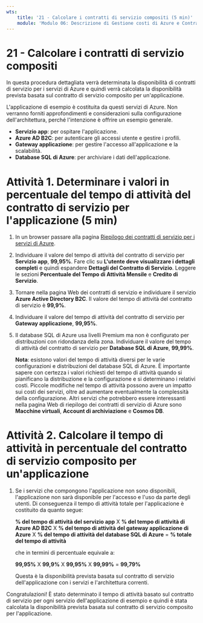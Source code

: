 ```yaml
---
wts:
    title: '21 - Calcolare i contratti di servizio compositi (5 min)'
    module: 'Modulo 06: Descrizione di Gestione costi di Azure e Contratti di servizio'
---
```

# 21 - Calcolare i contratti di servizio compositi

In questa procedura dettagliata verrà determinata la disponibilità di contratti di servizio per i servizi di Azure e quindi verrà calcolata la disponibilità prevista basata sul contratto di servizio composito per un'applicazione.

L'applicazione di esempio è costituita da questi servizi di Azure. Non verranno forniti approfondimenti e considerazioni sulla configurazione dell'architettura, perché l'intenzione è offrire un esempio generale.

+ **Servizio app**: per ospitare l'applicazione.
+ **Azure AD B2C**: per autenticare gli accessi utente e gestire i profili.
+ **Gateway applicazione**: per gestire l'accesso all'applicazione e la scalabilità. 
+ **Database SQL di Azure**: per archiviare i dati dell'applicazione. 

# Attività 1. Determinare i valori in percentuale del tempo di attività del contratto di servizio per l'applicazione (5 min)

1. In un browser passare alla pagina [Riepilogo dei contratti di servizio per i servizi di Azure](https://azure.microsoft.com/it-it/support/legal/sla/summary/).

2. Individuare il valore del tempo di attività del contratto di servizio per **Servizio app**, **99,95%**. Fare clic su **L'utente deve visualizzare i dettagli completi** e quindi espandere **Dettagli del Contratto di Servizio**. Leggere le sezioni **Percentuale del Tempo di Attività Mensile** e **Credito di Servizio**.

3. Tornare nella pagina Web dei contratti di servizio e individuare il servizio **Azure Active Directory B2C**. Il valore del tempo di attività del contratto di servizio è **99,9%**. 

4. Individuare il valore del tempo di attività del contratto di servizio per **Gateway applicazione**, **99,95%**. 

5. Il database SQL di Azure usa livelli Premium ma non è configurato per distribuzioni con ridondanza della zona. Individuare il valore del tempo di attività del contratto di servizio per **Database SQL di Azure**, **99,99%**. 

    **Nota**: esistono valori del tempo di attività diversi per le varie configurazioni e distribuzioni del database SQL di Azure. È importante sapere con certezza i valori richiesti del tempo di attività quando si pianificano la distribuzione e la configurazione e si determinano i relativi costi. Piccole modifiche nel tempo di attività possono avere un impatto sui costi dei servizi, oltre ad aumentare eventualmente la complessità della configurazione. Altri servizi che potrebbero essere interessanti nella pagina Web di riepilogo dei contratti di servizio di Azure sono **Macchine virtuali**, **Account di archiviazione** e **Cosmos DB**.

# Attività 2. Calcolare il tempo di attività in percentuale del contratto di servizio composito per un'applicazione

1. Se i servizi che compongono l'applicazione non sono disponibili, l'applicazione non sarà disponibile per l'accesso e l'uso da parte degli utenti. Di conseguenza il tempo di attività totale per l'applicazione è costituito da quanto segue:

    **% del tempo di attività del servizio app** X **% del tempo di attività di Azure AD B2C** X **% del tempo di attività del gateway applicazione di Azure** X **% del tempo di attività del database SQL di Azure** = **% totale del tempo di attività**

    che in termini di percentuale equivale a:

    **99,95%** X **99,9%** X **99,95%** X **99,99%** = **99,79%**

    Questa è la disponibilità prevista basata sul contratto di servizio dell'applicazione con i servizi e l'architettura correnti.

Congratulazioni! È stato determinato il tempo di attività basato sul contratto di servizio per ogni servizio dell'applicazione di esempio e quindi è stata calcolata la disponibilità prevista basata sul contratto di servizio composito per l'applicazione.
